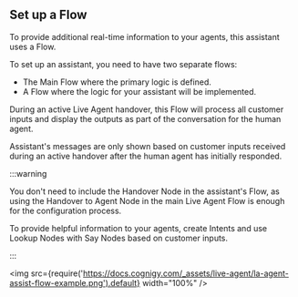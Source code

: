 

## Set up a Flow

To provide additional real-time information to your agents, this assistant uses a Flow.

To set up an assistant, you need to have two separate flows:

- The Main Flow where the primary logic is defined.
- A Flow where the logic for your assistant will be implemented.

During an active Live Agent handover, this Flow will process all customer inputs and display the outputs as part of the conversation for the human agent.

Assistant's messages are only shown based on customer inputs received during an active handover after the human agent has initially responded.

:::warning

  You don't need to include the Handover Node in the assistant's Flow, as using the Handover to Agent Node in the main Live Agent Flow is enough for the configuration process.

  To provide helpful information to your agents, create Intents and use Lookup Nodes with Say Nodes based on customer inputs.

:::

<img src={require('https://docs.cognigy.com/_assets/live-agent/la-agent-assist-flow-example.png').default} width="100%" />
